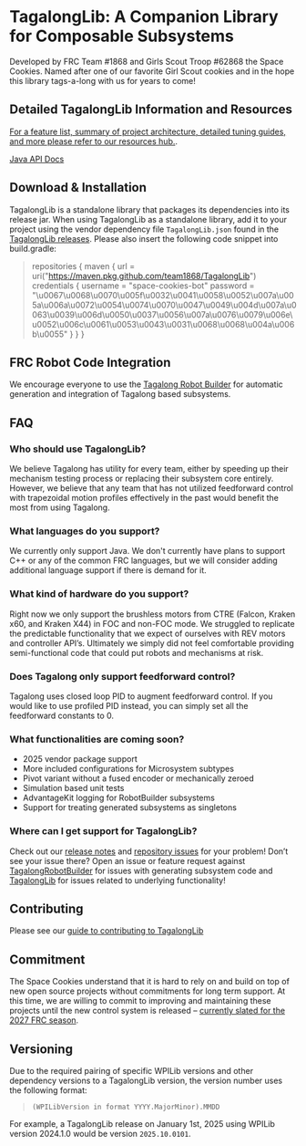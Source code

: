 # TagalongLib: A Companion Library for Composable Subsystems 

Developed by FRC Team #1868 and Girls Scout Troop #62868 the Space Cookies. Named after one of our favorite Girl Scout cookies and in the hope this library tags-a-long with us for years to come\!

## Detailed TagalongLib Information and Resources
[For a feature list, summary of project architecture, detailed tuning guides, and more please refer to our resources hub.](resources/README.md).

[Java API Docs](https://team1868.github.io/TagalongLibDocs/)

## Download & Installation
TagalongLib is a standalone library that packages its dependencies into its release jar. When using TagalongLib as a standalone library, add it to your project using the vendor dependency file `TagalongLib.json` found in the [TagalongLib releases](https://github.com/team1868/TagalongLib/releases). Please also insert the following code snippet into build.gradle:
> repositories {
    maven {
      url = uri("https://maven.pkg.github.com/team1868/TagalongLib")
      credentials {
          username = "space-cookies-bot"
          password = "\u0067\u0068\u0070\u005f\u0032\u0041\u0058\u0052\u007a\u005a\u006a\u0072\u0054\u0074\u0070\u0047\u0049\u004d\u007a\u0063\u0039\u006d\u0050\u0037\u0056\u007a\u0076\u0079\u006e\u0052\u006c\u0061\u0053\u0043\u0031\u0068\u0068\u004a\u006b\u0055"
        }
    }
}

## FRC Robot Code Integration
We encourage everyone to use the [Tagalong Robot Builder](https://github.com/team1868/TagalongRobotBuilder) for automatic generation and integration of Tagalong based subsystems.

<!-- 
FUTURE DEV
## Example Projects and Repositories
-->

## FAQ

### Who should use TagalongLib?

We believe Tagalong has utility for every team, either by speeding up their mechanism testing process or replacing their subsystem core entirely. However, we believe that any team that has not utilized feedforward control with trapezoidal motion profiles effectively in the past would benefit the most from using Tagalong.

### What languages do you support?

We currently only support Java. We don't currently have plans to support C++ or any of the common FRC languages, but we will consider adding additional language support if there is demand for it.

### What kind of hardware do you support?

Right now we only support the brushless motors from CTRE (Falcon, Kraken x60, and Kraken X44) in FOC and non-FOC mode. We struggled to replicate the predictable functionality that we expect of ourselves with REV motors and controller API’s. Ultimately we simply did not feel comfortable providing semi-functional code that could put robots and mechanisms at risk.

### Does Tagalong only support feedforward control?

Tagalong uses closed loop PID to augment feedforward control. If you would like to use profiled PID instead, you can simply set all the feedforward constants to 0\.

<!-- 
FUTURE DEV: List out microsystems and their specialized variants
### What functionalities are currently supported?
-->

### What functionalities are coming soon?
- 2025 vendor package support
- More included configurations for Microsystem subtypes
- Pivot variant without a fused encoder or mechanically zeroed
- Simulation based unit tests
- AdvantageKit logging for RobotBuilder subsystems
- Support for treating generated subsystems as singletons

### Where can I get support for TagalongLib?
Check out our [release notes](https://github.com/team1868/TagalongLib/releases) and [repository issues](https://github.com/team1868/TagalongLib/issues) for your problem! Don’t see your issue there? Open an issue or feature request against [TagalongRobotBuilder](https://github.com/team1868/tagalongRobotBuilder/issues) for issues with generating subsystem code and [TagalongLib](https://github.com/team1868/TagalongLib/issues) for issues related to underlying functionality! 
<!-- FUTURE DEV: Add a common issues document to the resources directory -->

## Contributing
Please see our [guide to contributing to TagalongLib](resources/CONTRIBUTING.md)
<!-- 
FUTURE DEV: Add section covering
## Repository Structure
-->
## Commitment
The Space Cookies understand that it is hard to rely on and build on top of new open source projects without commitments for long term support. At this time, we are willing to commit to improving and maintaining these projects until the new control system is released – [currently slated for the 2027 FRC season](https://community.firstinspires.org/future-robot-control-system-update).

## Versioning
Due to the required pairing of specific WPILib versions and other dependency versions to a TagalongLib version, the version number uses the following format:

> `(WPILibVersion in format YYYY.MajorMinor).MMDD`

For example, a TagalongLib release on January 1st, 2025 using WPILib version 2024.1.0 would be version `2025.10.0101`.
